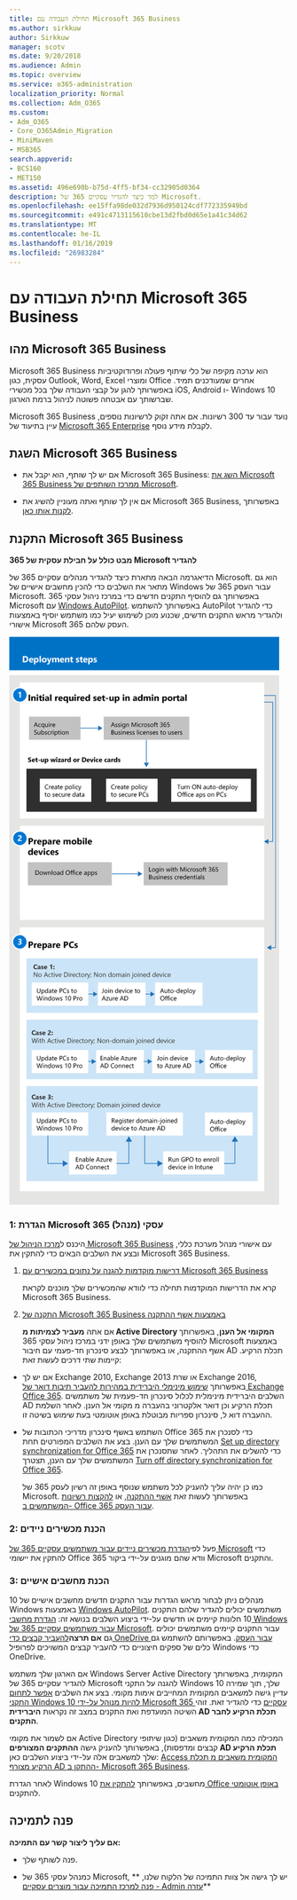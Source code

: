 ```yaml
---
title: תחילת העבודה עם Microsoft 365 Business
ms.author: sirkkuw
author: Sirkkuw
manager: scotv
ms.date: 9/20/2018
ms.audience: Admin
ms.topic: overview
ms.service: o365-administration
localization_priority: Normal
ms.collection: Adm_O365
ms.custom:
- Adm_O365
- Core_O365Admin_Migration
- MiniMaven
- MSB365
search.appverid:
- BCS160
- MET150
ms.assetid: 496e690b-b75d-4ff5-bf34-cc32905d0364
description: למד כיצד להגדיר עסקיים 365 של Microsoft.
ms.openlocfilehash: ee15ffa98de032d7936d950124cdf772335949bd
ms.sourcegitcommit: e491c4713115610cbe13d2fbd0d65e1a41c34d62
ms.translationtype: MT
ms.contentlocale: he-IL
ms.lasthandoff: 01/16/2019
ms.locfileid: "26983284"
---
```

# <a name="get-started-with-microsoft-365-business"></a>תחילת העבודה עם Microsoft 365 Business

## <a name="what-is-microsoft-365-business"></a>מהו Microsoft 365 Business

Microsoft 365 Business הוא ערכה מקיפה של כלי שיתוף פעולה ופרודוקטיביות עסקית, כגון Outlook,‏ Word,‏ Excel ומוצרי Office אחרים שמעודכנים תמיד. באפשרותך להגן על קבצי העבודה שלך בכל מכשירי iOS,‏ Android ו- Windows 10 שברשותך עם אבטחה פשוטה לניהול ברמת הארגון.
  
Microsoft 365 Business נועד עבור עד 300 רשיונות. אם אתה זקוק לרשיונות נוספים, עיין בתיעוד של [Microsoft 365 Enterprise](https://go.microsoft.com/fwlink/p/?linkid=860986) לקבלת מידע נוסף. 
  
## <a name="get-microsoft-365-business"></a>השגת Microsoft 365 Business

- אם יש לך שותף, הוא יקבל את Microsoft 365 Business: [השג את Microsoft 365 Business ממרכז השותפים של Microsoft](get-microsoft-365-business.md).
    
- אם אין לך שותף ואתה מעוניין להשיג את Microsoft 365 Business, באפשרותך [לקנות אותו כאן](https://www.microsoft.com/en-us/microsoft-365/business).
    
## <a name="set-up-microsoft-365-business"></a>התקנת Microsoft 365 Business

 **מבט כולל על חבילת עסקית של 365 Microsoft להגדיר**
  
הדיאגרמה הבאה מתארת כיצד להגדיר מנהלים עסקיים 365 של Microsoft. הוא גם מתאר את השלבים כדי להכין מחשבים אישיים של Windows עבור העסק 365 של Microsoft. באפשרותך גם להוסיף התקנים חדשים כדי במרכז ניהול עסקי 365 Microsoft עם [Windows AutoPilot](add-autopilot-devices-and-profile.md). באפשרותך להשתמש AutoPilot כדי להגדיר ולהגדיר מראש התקנים חדשים, שכנוע מוכן לשימוש יעיל כמו משתמש יוסיף באמצעות אישורי Microsoft 365 העסק שלהם.
  
![A diagram that shows the setup and management flow for admins, and also for a user](media/249f81fc-7e79-44c7-8425-3a0b7b651c3b.png)
  
### <a name="1-set-up-microsoft-365-business-admin"></a>1: הגדרת Microsoft 365 עסקי (מנהל)

היכנס ל[מרכז הניהול של Microsoft 365 Business](https://portal.office.com/adminportal/home) עם אישורי מנהל מערכת כללי, ובצע את השלבים הבאים כדי להתקין את Microsoft 365 Business. 
  
1. [דרישות מוקדמות להגנה על נתונים במכשירים עם Microsoft 365 Business](pre-requisites-for-data-protection.md)
    
    קרא את הדרישות המוקדמות תחילה כדי לוודא שהמכשירים שלך מוכנים לקראת Microsoft 365 Business.
    
2. [התקנה של Microsoft 365 Business באמצעות אשף ההתקנה](set-up.md)
    
    אם אתה **מעביר לצמיתות מ Active Directory המקומי אל הענן**, באפשרותך להוסיף משתמשים שלך באופן ידני במרכז ניהול עסקי 365 Microsoft באמצעות אשף ההתקנה, או באפשרותך לבצע סינכרון חד-פעמי עם חיבור AD תכלת הרקיע. קיימות שתי דרכים לעשות זאת: 
    
  - אם יש לך Exchange 2010, Exchange 2013 או שרת Exchange 2016, באפשרותך [שימוש מינימלי היברידית במהירות להעביר תיבות דואר של Exchange Office 365](https://support.office.com/article/fdecceed-0702-4af3-85be-f2a0013937ef). השלבים היברידית מינימלית לכלול סינכרון חד-פעמית של משתמשים AD תכלת הרקיע וכן דואר אלקטרוני בהעברה מ מקומי אל הענן. לאחר השלמת ההעברה דוא ל, סינכרון ספריות מבוטלת באופן אוטומטי בעת שימוש בשיטה זו.
    
  - השתמש באשף סינכרון מדריכי הכתובות של Office 365 כדי לסנכרן את המשתמשים שלך עם הענן. בצע את השלבים המפורטים תחת [Set up directory synchronization for Office 365](https://support.office.com/article/1b3b5318-6977-42ed-b5c7-96fa74b08846) כדי להשלים את התהליך. לאחר שתסנכרן את המשתמשים שלך עם הענן, תצטרך [Turn off directory synchronization for Office 365](https://support.office.com/article/ee5f861e-bd48-4267-83d1-a4ead4b4a00d).
    
    כמו כן יהיה עליך להעניק לכל משתמש שנוסף באופן זה רשיון לעסק 365 של Microsoft. באפשרותך לעשות זאת [אשף ההתקנה](set-up.md), או [להקצות רשיונות המשתמשים ב- Office 365 עבור העסק](https://support.office.com/article/997596B5-4173-4627-B915-36ABAC6786DC).
    
### <a name="2-prepare-mobile-devices"></a>2: הכנת מכשירים ניידים

פעל לפי[הגדרת מכשירים ניידים עבור משתמשים עסקיים 365 של Microsoft](set-up-mobile-devices.md) כדי להתקין את יישומי Office וודא שהם מוגנים על-ידי ביקור 365 Microsoft והתקנים. 
  
### <a name="3-prepare-pcs"></a>3: הכנת מחשבים אישיים

מנהלים ניתן לבחור מראש הגדרות עבור התקנים חדשים מחשבים אישיים של 10 Windows באמצעות [Windows AutoPilot](add-autopilot-devices-and-profile.md). משתמשים יכולים להגדיר שלהם התקנים 10 חלונות קיימים או חדשים על-ידי ביצוע השלבים בנושא זה: [הגדרת מחשבי Windows עבור משתמשים עסקיים 365 של Microsoft](set-up-windows-devices.md). עבור התקנים קיימים משתמשים יכולים גם **אם תרצה**[להעביר קבצים כדי OneDrive עבור העסק](move-files-to-onedrive.md). באפשרותם להשתמש גם כלים של ספקים חיצוניים כדי להעביר קבצים המשויכים לפרופיל Windows כדי OneDrive.
  
אם הארגון שלך משתמש Windows Server Active Directory המקומית, באפשרותך להגדיר עסקיים 365 של Microsoft להגנה על התקני Windows 10 שלך, תוך שמירה עדיין גישה למשאבים המקומית המחייבים אימות מקומי. בצע את השלבים [אפשר לתחום התקני Windows 10 להיות מנוהל על-ידי Microsoft 365 עסקיים](manage-windows-devices.md) כדי להגדיר זאת. זוהי השיטה המועדפת ואת התקנים במצב זה נקראות **היברידית AD תכלת הרקיע לחבר התקנים**. 
  
אם לשמור את מקומי Active Directory המכילה כמה המקומית משאבים (כגון שיתופי קבצים ומדפסות), באפשרותך להעניק גישה **ההתקנים המצורפים AD תכלת הרקיע** שלך למשאבים אלה על-ידי ביצוע השלבים כאן: [Access המקומית משאבים מ תכלת הרקיע מצורף AD ההתקן ב- Microsoft 365 Business](access-resources.md).
  
לאחר הגדרת Windows 10 מחשבים, באפשרותך [להתקין את Office באופן אוטומטי](auto-install-or-uninstall-office.md) להתקנים. 
  
## <a name="contact-support"></a>פנה לתמיכה

 **אם עליך ליצור קשר עם התמיכה:**
  
- פנה לשותף שלך.
    
- כמנהל עסקי 365 של Microsoft, יש לך גישה אל צוות התמיכה של הלקוח שלנו, ** [פנה למרכז התמיכה עבור מוצרים עסקיים - Admin עזרה](https://support.office.com/article/32a17ca7-6fa0-4870-8a8d-e25ba4ccfd4b)**
    

